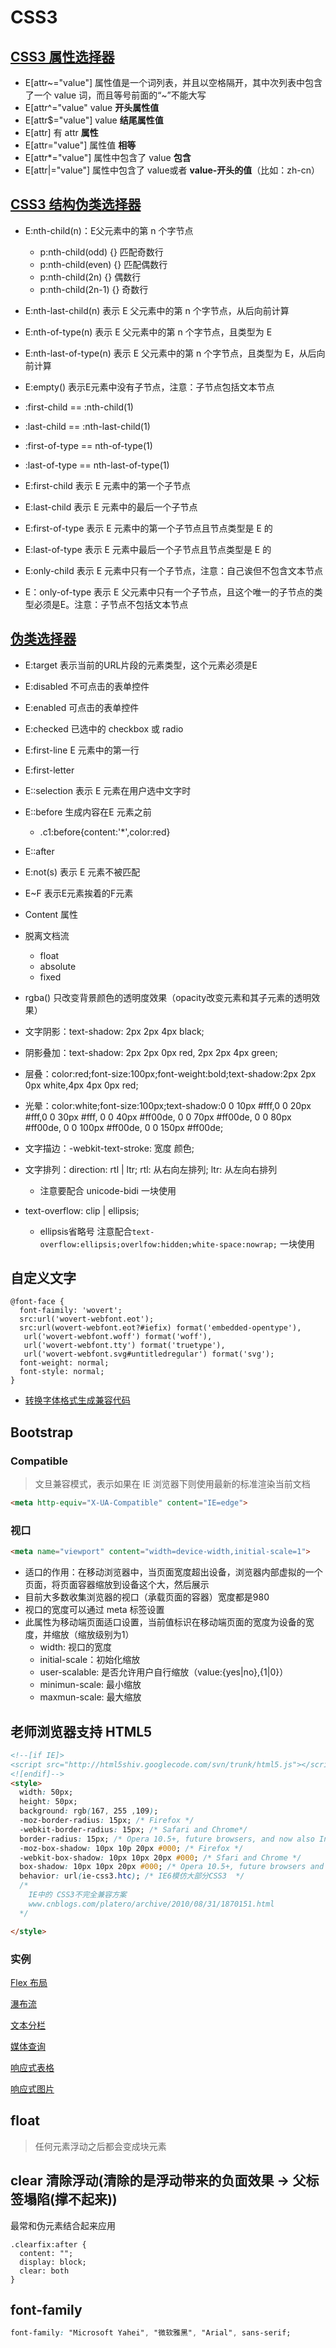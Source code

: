# CSS3

## [CSS3 属性选择器](./demo/attribute_selector.html)

- E[attr~="value"] 属性值是一个词列表，并且以空格隔开，其中次列表中包含了一个 value 词，而且等号前面的“~”不能大写
- E[attr^="value" value **开头属性值**
- E[attr$="value"] value **结尾属性值**
- E[attr] 有 attr **属性**
- E[attr="value"] 属性值 **相等**
- E[attr*="value"] 属性中包含了 value **包含**
- E[attr|="value"] 属性中包含了 value或者 **value-开头的值**（比如：zh-cn）

## [CSS3 结构伪类选择器](./demo/structure_selector.html)

- E:nth-child(n)：E父元素中的第 n 个字节点
  - p:nth-child(odd) {} 匹配奇数行
  - p:nth-child(even) {} 匹配偶数行
  - p:nth-child(2n) {} 偶数行
  - p:nth-child(2n-1) {} 奇数行

- E:nth-last-child(n) 表示 E 父元素中的第 n  个字节点，从后向前计算
- E:nth-of-type(n) 表示 E 父元素中的第 n 个字节点，且类型为 E
- E:nth-last-of-type(n) 表示 E 父元素中的第 n 个字节点，且类型为 E，从后向前计算
- E:empty() 表示E元素中没有子节点，注意：子节点包括文本节点

- :first-child == :nth-child(1)
- :last-child == :nth-last-child(1)
- :first-of-type == nth-of-type(1)
- :last-of-type == nth-last-of-type(1)

- E:first-child 表示 E 元素中的第一个子节点
- E:last-child 表示 E 元素中的最后一个子节点
- E:first-of-type 表示 E 元素中的第一个子节点且节点类型是 E 的
- E:last-of-type 表示 E 元素中最后一个子节点且节点类型是 E 的
- E:only-child 表示 E 元素中只有一个子节点，注意：自己诶但不包含文本节点
- E：only-of-type 表示 E 父元素中只有一个子节点，且这个唯一的子节点的类型必须是E。注意：子节点不包括文本节点

## [伪类选择器](./demo/weilei_selector.html)

- E:target 表示当前的URL片段的元素类型，这个元素必须是E
- E:disabled 不可点击的表单控件
- E:enabled 可点击的表单控件
- E:checked 已选中的 checkbox 或 radio
- E:first-line E 元素中的第一行
- E:first-letter
- E::selection 表示 E 元素在用户选中文字时
- E::before 生成内容在E 元素之前
  - .c1:before{content:'*',color:red}
- E::after
- E:not(s) 表示 E 元素不被匹配
- E~F 表示E元素挨着的F元素
- Content 属性

- 脱离文档流
  - float
  - absolute
  - fixed

- rgba() 只改变背景颜色的透明度效果（opacity改变元素和其子元素的透明效果）
- 文字阴影：text-shadow: 2px 2px 4px black;
- 阴影叠加：text-shadow: 2px 2px 0px red, 2px 2px 4px green;
- 层叠：color:red;font-size:100px;font-weight:bold;text-shadow:2px 2px 0px white,4px 4px 0px red;
- 光晕：color:white;font-size:100px;text-shadow:0 0 10px #fff,0 0 20px #fff,0 0 30px #fff, 0 0 40px #ff00de, 0 0 70px #ff00de, 0 0 80px #ff00de, 0 0 100px #ff00de, 0 0 150px #ff00de;
- 文字描边：-webkit-text-stroke: 宽度 颜色;
- 文字排列：direction: rtl | ltr; rtl: 从右向左排列; ltr: 从左向右排列
  - 注意要配合 unicode-bidi  一块使用
- text-overflow: clip | ellipsis;
  - ellipsis省略号 注意配合`text-overflow:ellipsis;overlfow:hidden;white-space:nowrap;` 一块使用

## 自定义文字

``` font
@font-face {
  font-faimily: 'wovert';
  src:url('wovert-webfont.eot');
  src:url(wovert-webfont.eot?#iefix) format('embedded-opentype'),
   url('wovert-webfont.woff') format('woff'),
   url('wovert-webfont.tty') format('truetype'),
   url('wovert-webfont.svg#untitledregular') format('svg');
  font-weight: normal;
  font-style: normal;
}
```

- [转换字体格式生成兼容代码](http://fontsquirrel.com/fontface/generator)

## Bootstrap

### Compatible

> 文旦兼容模式，表示如果在 IE 浏览器下则使用最新的标准渲染当前文档

``` HTML
<meta http-equiv="X-UA-Compatible" content="IE=edge">
```

### 视口

``` HTML
<meta name="viewport" content="width=device-width,initial-scale=1">
```

- 适口的作用：在移动浏览器中，当页面宽度超出设备，浏览器内部虚拟的一个页面，将页面容器缩放到设备这个大，然后展示
- 目前大多数收集浏览器的视口（承载页面的容器）宽度都是980
- 视口的宽度可以通过 meta 标签设置
- 此属性为移动端页面适口设置，当前值标识在移动端页面的宽度为设备的宽度，并缩放（缩放级别为1）
  - width: 视口的宽度
  - initial-scale：初始化缩放
  - user-scalable: 是否允许用户自行缩放（value:{yes|no},{1|0}）
  - minimun-scale: 最小缩放
  - maxmun-scale: 最大缩放

## 老师浏览器支持 HTML5

``` HTML
<!--[if IE]>
<script src="http://html5shiv.googlecode.com/svn/trunk/html5.js"></script>
<![endif]-->
<style>
  width: 50px;
  height: 50px;
  background: rgb(167, 255 ,109);
  -moz-border-radius: 15px; /* Firefox */
  -webkit-border-radius: 15px; /* Safari and Chrome*/
  border-radius: 15px; /* Opera 10.5+, future browsers, and now also Internet Explorer 6+ using IE-CSS3  */
  -moz-box-shadow: 10px 10p 20px #000; /* Firefox */
  -webkit-box-shadow: 10px 10px 20px #000; /* Sfari and Chrome */
  box-shadow: 10px 10px 20px #000; /* Opera 10.5+, future browsers and IE6+ using IE-CSS# */
  behavior: url(ie-css3.htc); /* IE6模仿大部分CSS3  */
  /*
    IE中的 CSS3不完全兼容方案
    www.cnblogs.com/platero/archive/2010/08/31/1870151.html
  */

</style>
```

### 实例

[Flex 布局](./flexbox-playground/index.html)

[瀑布流](./pubu-fenlan/picEnd.html)

[文本分栏](./pubu-fenlan/textEnd.html)

[媒体查询](./MediaQuery/textEnd.html)

[响应式表格](./responsive-table/end.html)

[响应式图片](./responsive-pic/end.html)

## float

> 任何元素浮动之后都会变成块元素

## clear 清除浮动(清除的是浮动带来的负面效果 -> 父标签塌陷(撑不起来))

最常和伪元素结合起来应用

``` shell
.clearfix:after {
  content: "";
  display: block;
  clear: both
}
```

## font-family

``` CSS
font-family: "Microsoft Yahei", "微软雅黑", "Arial", sans-serif;
```
